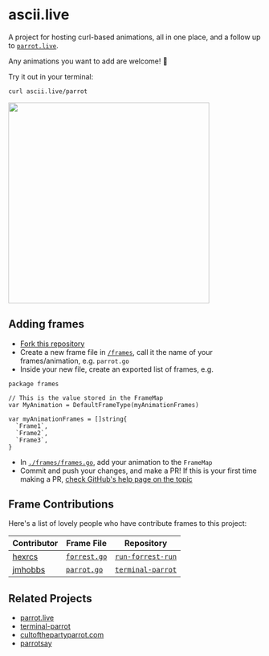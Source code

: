 # ascii.live

A project for hosting curl-based animations, all in one place, and a follow up to [`parrot.live`](https://github.com/hugomd/parrot.live).

Any animations you want to add are welcome! 🎉

Try it out in your terminal:
```bash
curl ascii.live/parrot
```

<img src="./demo.gif" width="400"/>

## Adding frames
* [Fork this repository](https://github.com/hugomd/ascii-live/fork)
* Create a new frame file in [`/frames`](./frames), call it the name of your frames/animation, e.g. `parrot.go`
* Inside your new file, create an exported list of frames, e.g.
```Golang
package frames

// This is the value stored in the FrameMap
var MyAnimation = DefaultFrameType(myAnimationFrames)

var myAnimationFrames = []string{
  `Frame1`,
  `Frame2`,
  `Frame3`,
}
```
* In [`./frames/frames.go`](./frames/frames.go), add your animation to the `FrameMap`
* Commit and push your changes, and make a PR! If this is your first time making a PR, [check GitHub's help page on the topic](https://help.github.com/en/github/collaborating-with-issues-and-pull-requests/creating-a-pull-request)

## Frame Contributions
Here's a list of lovely people who have contribute frames to this project:

| Contributor                           | Frame File                                    | Repository                                                      |
|---------------------------------------|-----------------------------------------------|-----------------------------------------------------------------|
| [hexrcs](https://github.com/hexrcs)   | [`forrest.go`](./frames/forrest.go)           | [`run-forrest-run`](https://github.com/hexrcs/run-forrest-run)  |
| [jmhobbs](https://github.com/jmhobbs) | [`parrot.go`](./frames/parrot.go)             | [`terminal-parrot`](https://github.com/jmhobbs/terminal-parrot) |

## Related Projects
* [parrot.live](https://github.com/hugomd/parrot.live)
* [terminal-parrot](https://github.com/jmhobbs/terminal-parrot)
* [cultofthepartyparrot.com](https://github.com/jmhobbs/cultofthepartyparrot.com)
* [parrotsay](https://github.com/matheuss/parrotsay)
